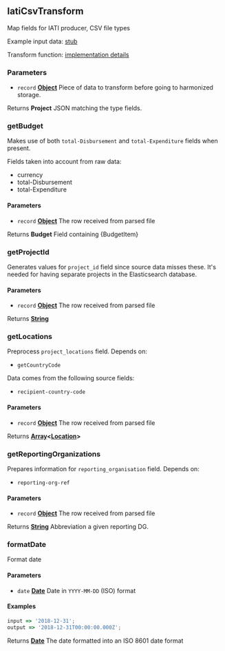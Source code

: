 <!-- Generated by documentation.js. Update this documentation by updating the source code. -->

## IatiCsvTransform

Map fields for IATI producer, CSV file types

Example input data: [stub][1]

Transform function: [implementation details][2]

### Parameters

- `record` **[Object][3]** Piece of data to transform before going to harmonized storage.

Returns **Project** JSON matching the type fields.

### getBudget

Makes use of both `total-Disbursement` and `total-Expenditure` fields when present.

Fields taken into account from raw data:

- currency
- total-Disbursement
- total-Expenditure

#### Parameters

- `record` **[Object][3]** The row received from parsed file

Returns **Budget** Field containing {BudgetItem}

### getProjectId

Generates values for `project_id` field since source data misses these.
It's needed for having separate projects in the Elasticsearch database.

#### Parameters

- `record` **[Object][3]** The row received from parsed file

Returns **[String][4]**

### getLocations

Preprocess `project_locations` field.
Depends on:

- `getCountryCode`

Data comes from the following source fields:

- `recipient-country-code`

#### Parameters

- `record` **[Object][3]** The row received from parsed file

Returns **[Array][5]&lt;[Location][6]>**

### getReportingOrganizations

Prepares information for `reporting_organisation` field.
Depends on:

- `reporting-org-ref`

#### Parameters

- `record` **[Object][3]** The row received from parsed file

Returns **[String][4]** Abbreviation a given reporting DG.

### formatDate

Format date

#### Parameters

- `date` **[Date][7]** Date in `YYYY-MM-DD` (ISO) format

#### Examples

```javascript
input => '2018-12-31';
output => '2018-12-31T00:00:00.000Z';
```

Returns **[Date][7]** The date formatted into an ISO 8601 date format

[1]: https://github.com/ec-europa/eubfr-data-lake/blob/master/services/ingestion/etl/iati/csv/test/stubs/record.json
[2]: https://github.com/ec-europa/eubfr-data-lake/blob/master/services/ingestion/etl/iati/csv/src/lib/transform.js
[3]: https://developer.mozilla.org/docs/Web/JavaScript/Reference/Global_Objects/Object
[4]: https://developer.mozilla.org/docs/Web/JavaScript/Reference/Global_Objects/String
[5]: https://developer.mozilla.org/docs/Web/JavaScript/Reference/Global_Objects/Array
[6]: https://developer.mozilla.org/docs/Web/API/Location
[7]: https://developer.mozilla.org/docs/Web/JavaScript/Reference/Global_Objects/Date
